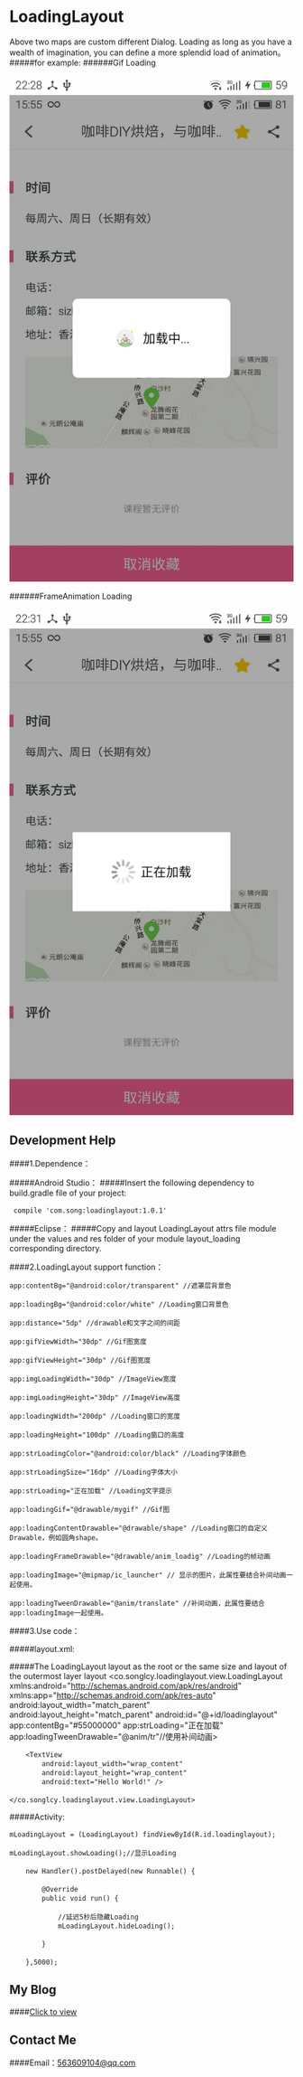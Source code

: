 # LoadingLayout

Above two maps are custom different Dialog. Loading as long as you have a wealth of imagination, you can define a more splendid load of animation。
#####for example:
######Gif Loading

![](https://github.com/songxiaoliang/loadinglayout/blob/master/app/demo/loading_gif.jpg "Gif图加载效果") 

######FrameAnimation Loading

![](https://github.com/songxiaoliang/loadinglayout/blob/master/app/demo/loading_frameAnimation.jpg "帧动画加载效果") 

## Development Help

####1.Dependence：

#####Android Studio：
#####Insert the following dependency to build.gradle file of your project:
    
     compile 'com.song:loadinglayout:1.0.1'
      
#####Eclipse：
#####Copy and layout LoadingLayout attrs file module under the values and res folder of your module layout_loading corresponding directory.
      
####2.LoadingLayout support function：
      
    app:contentBg="@android:color/transparent" //遮罩层背景色
      
    app:loadingBg="@android:color/white" //Loading窗口背景色
      
    app:distance="5dp" //drawable和文字之间的间距
      
    app:gifViewWidth="30dp" //Gif图宽度
      
    app:gifViewHeight="30dp" //Gif图宽度
      
    app:imgLoadingWidth="30dp" //ImageView宽度
      
    app:imgLoadingHeight="30dp" //ImageView高度
      
    app:loadingWidth="200dp" //Loading窗口的宽度
      
    app:loadingHeight="100dp" //Loading窗口的高度
      
    app:strLoadingColor="@android:color/black" //Loading字体颜色
      
    app:strLoadingSize="16dp" //Loading字体大小
      
    app:strLoading="正在加载" //Loading文字提示
      
    app:loadingGif="@drawable/mygif" //Gif图
      
    app:loadingContentDrawable="@drawable/shape" //Loading窗口的自定义Drawable，例如圆角shape。
      
    app:loadingFrameDrawable="@drawable/anim_loadig" //Loading的帧动画
    
    app:loadingImage="@mipmap/ic_launcher" // 显示的图片，此属性要结合补间动画一起使用。
    
    app:loadingTweenDrawable="@anim/translate" //补间动画，此属性要结合app:loadingImage一起使用。
    
####3.Use code：

#####layout.xml:

#####The LoadingLayout layout as the root or the same size and layout of the outermost layer layout
	<co.songlcy.loadinglayout.view.LoadingLayout
	    xmlns:android="http://schemas.android.com/apk/res/android"
	    xmlns:app="http://schemas.android.com/apk/res-auto"
	    android:layout_width="match_parent"
	    android:layout_height="match_parent"
	    android:id="@+id/loadinglayout"
	    app:contentBg="#55000000"
	    app:strLoading="正在加载"
	    app:loadingTweenDrawable="@anim/tr"//使用补间动画>
	    
	    <TextView
	        android:layout_width="wrap_content"
	        android:layout_height="wrap_content"
	        android:text="Hello World!" />
	        
	</co.songlcy.loadinglayout.view.LoadingLayout>
	
#####Activity:

    mLoadingLayout = (LoadingLayout) findViewById(R.id.loadinglayout);
    
    mLoadingLayout.showLoading();//显示Loading
    
        new Handler().postDelayed(new Runnable() {
    
            @Override
	        public void run() {
                
		        //延迟5秒后隐藏Loading
		        mLoadingLayout.hideLoading();
            
	        }
        
	    },5000);
        
## My Blog
####[Click to view](http://blog.csdn.net/u013718120)
## Contact Me
####Email：563609104@qq.com
    
